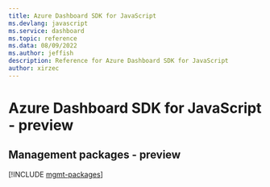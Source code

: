 ```yaml
---
title: Azure Dashboard SDK for JavaScript
ms.devlang: javascript
ms.service: dashboard
ms.topic: reference
ms.data: 08/09/2022
ms.author: jeffish
description: Reference for Azure Dashboard SDK for JavaScript
author: xirzec
---
```

# Azure Dashboard SDK for JavaScript - preview

## Management packages - preview
[!INCLUDE [mgmt-packages](dashboard-mgmt-index.md)]